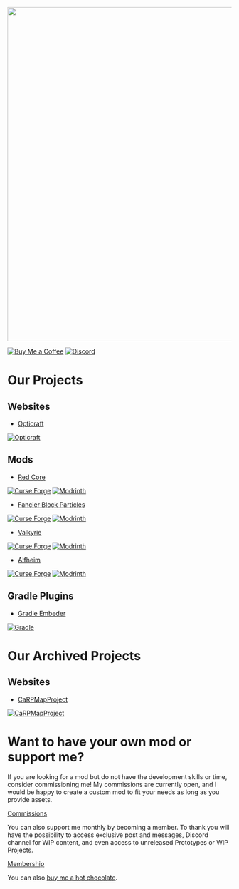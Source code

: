 <p align="center">
  <img src="https://user-images.githubusercontent.com/82710983/149596163-8c0a9610-2bfb-41b8-a923-22a9c4b7affb.png" width="750" />
</p>

[![Buy Me a Coffee](https://cdn.jsdelivr.net/npm/@intergrav/devins-badges@3/assets/cozy/donate/buymeacoffee-singular_vector.svg)](https://www.buymeacoffee.com/desoroxxx)
[![Discord](https://cdn.jsdelivr.net/npm/@intergrav/devins-badges@3/assets/cozy/social/discord-plural_vector.svg)](https://discord.gg/hKpUYx7VwS)
  
# Our Projects

## Websites

- [Opticraft](https://github.com/Red-Studio-Ragnarok/Opticraft)

[![Opticraft](https://cdn.jsdelivr.net/npm/@intergrav/devins-badges@3/assets/compact/documentation/website_vector.svg)](https://red-studio-ragnarok.github.io/Opticraft/)

## Mods

- [Red Core](https://github.com/Red-Studio-Ragnarok/Red-Core)

[![Curse Forge](https://cdn.jsdelivr.net/npm/@intergrav/devins-badges@3/assets/compact/available/curseforge_vector.svg)](https://www.curseforge.com/minecraft/mc-mods/red-core)
[![Modrinth](https://cdn.jsdelivr.net/npm/@intergrav/devins-badges@3/assets/compact/available/modrinth_vector.svg)](https://modrinth.com/mod/red-core)

- [Fancier Block Particles](https://github.com/Red-Studio-Ragnarok/Fancier-Block-Particles)
  
[![Curse Forge](https://cdn.jsdelivr.net/npm/@intergrav/devins-badges@3/assets/compact/available/curseforge_vector.svg)](https://www.curseforge.com/minecraft/mc-mods/fancier-block-particles)
[![Modrinth](https://cdn.jsdelivr.net/npm/@intergrav/devins-badges@3/assets/compact/available/modrinth_vector.svg)](https://modrinth.com/mod/fbp)
  
- [Valkyrie](https://github.com/Red-Studio-Ragnarok/Valkyrie)

[![Curse Forge](https://cdn.jsdelivr.net/npm/@intergrav/devins-badges@3/assets/compact/available/curseforge_vector.svg)](https://www.curseforge.com/minecraft/mc-mods/valkyrie)
[![Modrinth](https://cdn.jsdelivr.net/npm/@intergrav/devins-badges@3/assets/compact/available/modrinth_vector.svg)](https://modrinth.com/mod/valkyrie)

- [Alfheim](https://github.com/Red-Studio-Ragnarok/Alfheim)

[![Curse Forge](https://cdn.jsdelivr.net/npm/@intergrav/devins-badges@3/assets/compact/available/curseforge_vector.svg)](https://www.curseforge.com/minecraft/mc-mods/alfheim-lighting-engine)
[![Modrinth](https://cdn.jsdelivr.net/npm/@intergrav/devins-badges@3/assets/compact/available/modrinth_vector.svg)](https://modrinth.com/mod/alfheim)

## Gradle Plugins

- [Gradle Embeder](https://github.com/Red-Studio-Ragnarok/Gradle-Embeder)

[![Gradle](https://cdn.jsdelivr.net/npm/@intergrav/devins-badges@3/assets/cozy/built-with/gradle_vector.svg)](https://plugins.gradle.org/plugin/dev.redstudio.gradleembeder)

# Our Archived Projects

## Websites

- [CaRPMapProject](https://github.com/Red-Studio-Ragnarok/CaRPMapProject)

[![CaRPMapProject](https://cdn.jsdelivr.net/npm/@intergrav/devins-badges@3/assets/compact/documentation/website_vector.svg)](https://red-studio-ragnarok.github.io/CaRPMapProject/)

# Want to have your own mod or support me?

If you are looking for a mod but do not have the development skills or time, consider commissioning me!
My commissions are currently open, and I would be happy to create a custom mod to fit your needs as long as you provide assets.

[Commissions]

You can also support me monthly by becoming a member.
To thank you will have the possibility to access exclusive post and messages, Discord channel for WIP content, and even access to unreleased Prototypes or WIP Projects.

[Membership]

You can also [buy me a hot chocolate].

[Commissions]: https://www.buymeacoffee.com/desoroxxx/commissions
[Membership]: https://www.buymeacoffee.com/desoroxxx/membership
[buy me a hot chocolate]: https://www.buymeacoffee.com/desoroxxx

[Buy Me a Coffee]: https://www.buymeacoffee.com/desoroxxx
[My Portfolio]: https://desoroxxx.github.io/Portfolio/
[My Willow]: https://wlo.link/@Desoroxxx
